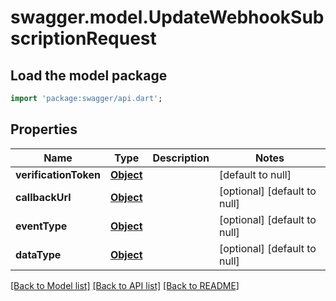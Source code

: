 # swagger.model.UpdateWebhookSubscriptionRequest

## Load the model package
```dart
import 'package:swagger/api.dart';
```

## Properties
Name | Type | Description | Notes
------------ | ------------- | ------------- | -------------
**verificationToken** | [**Object**](Object.md) |  | [default to null]
**callbackUrl** | [**Object**](Object.md) |  | [optional] [default to null]
**eventType** | [**Object**](Object.md) |  | [optional] [default to null]
**dataType** | [**Object**](Object.md) |  | [optional] [default to null]

[[Back to Model list]](../README.md#documentation-for-models) [[Back to API list]](../README.md#documentation-for-api-endpoints) [[Back to README]](../README.md)

